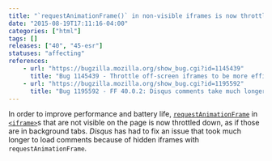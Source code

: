 ```yaml
---
title: "`requestAnimationFrame()` in non-visible iframes is now throttled"
date: "2015-08-19T17:11:16-04:00"
categories: ["html"]
tags: []
releases: ["40", "45-esr"]
statuses: "affecting"
references:
    - url: "https://bugzilla.mozilla.org/show_bug.cgi?id=1145439"
      title: "Bug 1145439 - Throttle off-screen iframes to be more efficient"
    - url: "https://bugzilla.mozilla.org/show_bug.cgi?id=1195592"
      title: "Bug 1195592 - FF 40.0.2: Disqus comments take much longer to load than prev version."
---
```

In order to improve performance and battery life, [`requestAnimationFrame`](https://developer.mozilla.org/docs/Web/API/Window/requestAnimationFrame) in [`<iframe>`](https://developer.mozilla.org/docs/Web/HTML/Element/iframe)s that are not visible on the page is now throttled down, as if those are in background tabs. *Disqus* has had to fix an issue that took much longer to load comments because of hidden iframes with `requestAnimationFrame`.
